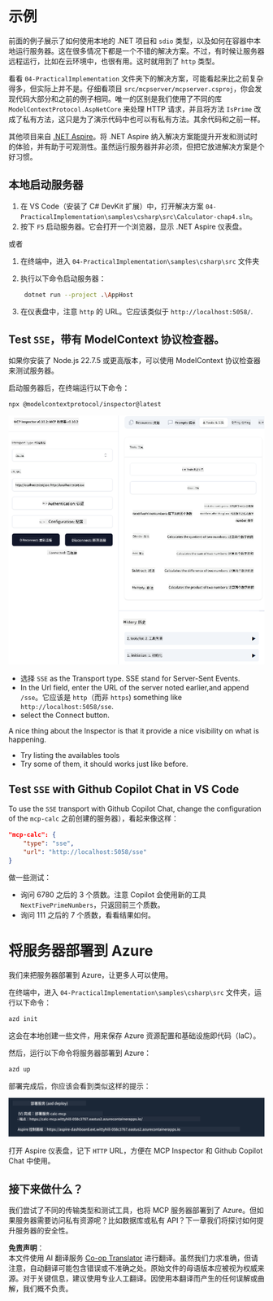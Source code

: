 <!--
CO_OP_TRANSLATOR_METADATA:
{
  "original_hash": "5020a3e1a1c7f30c00f9e37f1fa208e3",
  "translation_date": "2025-05-16T15:41:21+00:00",
  "source_file": "04-PracticalImplementation/samples/csharp/README.md",
  "language_code": "zh"
}
-->
# 示例

前面的例子展示了如何使用本地的 .NET 项目和 `sdio` 类型，以及如何在容器中本地运行服务器。这在很多情况下都是一个不错的解决方案。不过，有时候让服务器远程运行，比如在云环境中，也很有用。这时就用到了 `http` 类型。

看看 `04-PracticalImplementation` 文件夹下的解决方案，可能看起来比之前复杂得多，但实际上并不是。仔细看项目 `src/mcpserver/mcpserver.csproj`，你会发现代码大部分和之前的例子相同。唯一的区别是我们使用了不同的库 `ModelContextProtocol.AspNetCore` 来处理 HTTP 请求，并且将方法 `IsPrime` 改成了私有方法，这只是为了演示代码中也可以有私有方法。其余代码和之前一样。

其他项目来自 [.NET Aspire](https://learn.microsoft.com/dotnet/aspire/get-started/aspire-overview)。将 .NET Aspire 纳入解决方案能提升开发和测试时的体验，并有助于可观测性。虽然运行服务器并非必须，但把它放进解决方案是个好习惯。

## 本地启动服务器

1. 在 VS Code（安装了 C# DevKit 扩展）中，打开解决方案 `04-PracticalImplementation\samples\csharp\src\Calculator-chap4.sln`。
2. 按下 `F5` 启动服务器。它会打开一个浏览器，显示 .NET Aspire 仪表盘。

或者

1. 在终端中，进入 `04-PracticalImplementation\samples\csharp\src` 文件夹
2. 执行以下命令启动服务器：
   ```bash
    dotnet run --project .\AppHost
   ```

3. 在仪表盘中，注意 `http` 的 URL。它应该类似于 `http://localhost:5058/`.

## Test `SSE`，带有 ModelContext 协议检查器。

如果你安装了 Node.js 22.7.5 或更高版本，可以使用 ModelContext 协议检查器来测试服务器。

启动服务器后，在终端运行以下命令：

```bash
npx @modelcontextprotocol/inspector@latest
```

![MCP Inspector](../../../../../translated_images/mcp_inspector.04f7b6d01dd7e8406faefeda83afcd9f608052c840bf53153a6d267c582d4d66.zh.png)

- 选择 `SSE` as the Transport type. SSE stand for Server-Sent Events. 
- In the Url field, enter the URL of the server noted earlier,and append `/sse`。它应该是 `http`（而非 `https`) something like `http://localhost:5058/sse`.
- select the Connect button.

A nice thing about the Inspector is that it provide a nice visibility on what is happening.

- Try listing the availables tools
- Try some of them, it should works just like before.


## Test `SSE` with Github Copilot Chat in VS Code

To use the `SSE` transport with Github Copilot Chat, change the configuration of the `mcp-calc` 之前创建的服务器），看起来像这样：

```json
"mcp-calc": {
    "type": "sse",
    "url": "http://localhost:5058/sse"
}
```

做一些测试：
- 询问 6780 之后的 3 个质数。注意 Copilot 会使用新的工具 `NextFivePrimeNumbers`，只返回前三个质数。
- 询问 111 之后的 7 个质数，看看结果如何。

# 将服务器部署到 Azure

我们来把服务器部署到 Azure，让更多人可以使用。

在终端中，进入 `04-PracticalImplementation\samples\csharp\src` 文件夹，运行以下命令：

```bash
azd init
```

这会在本地创建一些文件，用来保存 Azure 资源配置和基础设施即代码（IaC）。

然后，运行以下命令将服务器部署到 Azure：

```bash
azd up
```

部署完成后，你应该会看到类似这样的提示：

![Azd deployment success](../../../../../translated_images/chap4-azd-deploy-success.34ef14f18ebe8db8e5eeb51e939968e6b3095a198fa1aebbded8d1d595c6e405.zh.png)

打开 Aspire 仪表盘，记下 `HTTP` URL，方便在 MCP Inspector 和 Github Copilot Chat 中使用。

## 接下来做什么？

我们尝试了不同的传输类型和测试工具，也将 MCP 服务器部署到了 Azure。但如果服务器需要访问私有资源呢？比如数据库或私有 API？下一章我们将探讨如何提升服务器的安全性。

**免责声明**：  
本文件使用 AI 翻译服务 [Co-op Translator](https://github.com/Azure/co-op-translator) 进行翻译。虽然我们力求准确，但请注意，自动翻译可能包含错误或不准确之处。原始文件的母语版本应被视为权威来源。对于关键信息，建议使用专业人工翻译。因使用本翻译而产生的任何误解或曲解，我们概不负责。